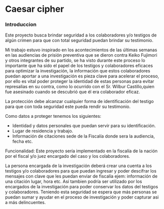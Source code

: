 # Caesar cipher 
### Introduccion
Este proyecto busca brindar seguridad a los colaboradores y/o testigos de algún crimen para que con total seguridad puedan brindar su testimonio.

Mi trabajo estuvo inspirado en los acontecimientos de las últimas semanas en las audiencias de prisión preventiva que se dieron contra Keiko Fujimori y otros integrantes de su partido, se ha visto durante este proceso lo importante que ha sido el papel de los testigos y colaboradores eficaces para optimizar la investigación,  la información que estos colaboradores puedan aportar a una investigación es pieza clave para acelerar el proceso, por ello es vital poder proteger la identidad de estas personas para evitar represalias en su contra, como lo ocurrido con el Sr. Wilbur Castillo,quien fue asesinado cuando se descubrió que él era colaborador eficaz.


La protección debe alcanzar cualquier forma de identificación del testigo para que con toda seguridad este pueda rendir su testimonio.

Como datos a proteger tenemos los siguientes:
-	Identidad y datos personales que puedan servir para su identificación.
-	Lugar de residencia y trabajo.
-	Información de citaciones sede de la Fiscalía donde sera la audiencia, fecha etc.

Funcionalidad:
Este proyecto sería implementado en la fiscalía de la nación por el fiscal y/o juez encargado del caso y los colaboradores.

La persona encargada de la investigación deberá crear una cuenta a los testigos y/o colaboradores para que puedan ingresar y poder descifrar los mensajes con clave que les puedan enviar de fiscalía ejem: información de una citación lugar, hora etc. Así tambien podría ser utilizado por los encargados de la investigación para poder conservar los datos del testigos y  colaboradores. Teniendo esta seguridad se espera que más personas se puedan sumar y ayudar en el proceso de investigación y poder capturar asi a más delincuentes.

